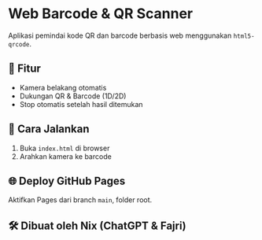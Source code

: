 # Web Barcode & QR Scanner

Aplikasi pemindai kode QR dan barcode berbasis web menggunakan `html5-qrcode`.

## 🔧 Fitur
- Kamera belakang otomatis
- Dukungan QR & Barcode (1D/2D)
- Stop otomatis setelah hasil ditemukan

## 🚀 Cara Jalankan
1. Buka `index.html` di browser
2. Arahkan kamera ke barcode

## 🌐 Deploy GitHub Pages
Aktifkan Pages dari branch `main`, folder root.

## 🛠 Dibuat oleh Nix (ChatGPT & Fajri)